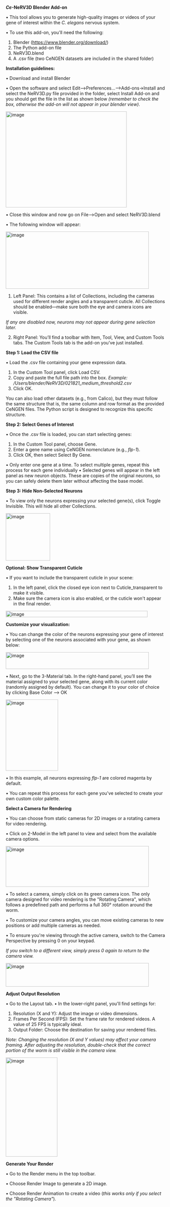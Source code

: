 **_Ce_-NeRV3D Blender Add-on**

•	This tool allows you to generate high-quality images or videos of your gene of interest within the _C. elegans_ nervous system.

•	To use this add-on, you'll need the following:

1.	Blender (https://www.blender.org/download/)
2.	The Python add-on file
3.	NeRV3D.blend
4.	A .csv file (two CeNGEN datasets are included in the shared folder)

**Installation guidelines:**

•	Download and install Blender

•	Open the software and select Edit-->Preferences…-->Add-ons->Install and select the NeRV3D.py file provided in the folder, select Install Add-on and you should get the file in the list as shown below _(remember to check the box, otherwise the add-on will not appear in your blender view)_.

<img width="382" height="302" alt="image" src="https://github.com/user-attachments/assets/ce8f96a7-a7f9-4d89-80bf-972b76356991" />

•	Close this window and now go on File-->Open and select NeRV3D.blend

•	The following window will appear:

<img width="452" height="180" alt="image" src="https://github.com/user-attachments/assets/9f0c7dbe-90a0-412a-80dd-d4fc6b6afb55" />

1.	Left Panel: This contains a list of Collections, including the cameras used for different render angles and a transparent cuticle.
All Collections should be enabled—make sure both the eye and camera icons are visible.

_If any are disabled now, neurons may not appear during gene selection later._

2.	Right Panel: You’ll find a toolbar with Item, Tool, View, and Custom Tools tabs. The Custom Tools tab is the add-on you’ve just installed.
   
**Step 1: Load the CSV file**

•	Load the .csv file containing your gene expression data. 

1.	In the Custom Tool panel, click Load CSV.
2.	Copy and paste the full file path into the box.
_Example: /Users/blender/NeRV3D/021821_medium_threshold2.csv_
3.	Click OK.

You can also load other datasets (e.g., from Calico), but they must follow the same structure that is, the same column and row format as the provided CeNGEN files. The Python script is designed to recognize this specific structure.
   
**Step 2: Select Genes of Interest**

•	Once the .csv file is loaded, you can start selecting genes:

1.	In the Custom Tool panel, choose Gene.
2.	Enter a gene name using CeNGEN nomenclature (e.g., _flp-1_).
3.	Click OK, then select Select By Gene.
   
•	Only enter one gene at a time. To select multiple genes, repeat this process for each gene individually
•	Selected genes will appear in the left panel as new neuron objects. These are copies of the original neurons, so you can safely delete them later without affecting the base model.

**Step 3: Hide Non-Selected Neurons**

•	To view only the neurons expressing your selected gene(s), click Toggle Invisible. This will hide all other Collections.

<img width="140" height="149" alt="image" src="https://github.com/user-attachments/assets/32b93870-8b8c-442d-84d0-6c606e24f94a" />

**Optional: Show Transparent Cuticle**

•	If you want to include the transparent cuticle in your scene:

1.	In the left panel, click the closed eye icon next to Cuticle_transparent to make it visible.
2.	Make sure the camera icon is also enabled, or the cuticle won't appear in the final render.

<img width="448" height="20" alt="image" src="https://github.com/user-attachments/assets/955dbf60-3582-4d24-9a76-64c5b4f19bb4" />

**Customize your visualization:**

•	You can change the color of the neurons expressing your gene of interest by selecting one of the neurons associated with your gene, as shown below:

<img width="452" height="53" alt="image" src="https://github.com/user-attachments/assets/b9aa976c-6054-476a-99f5-23d56db6a8da" />

•	Next, go to the 3-Material tab. In the right-hand panel, you’ll see the material assigned to your selected gene, along with its current color (randomly assigned by default). 
You can change it to your color of choice by clicking Base Color --> OK

<img width="165" height="224" alt="image" src="https://github.com/user-attachments/assets/50691cbd-7153-4f03-9bd5-5599e609959f" />

•	In this example, all neurons expressing _flp-1_ are colored magenta by default. 

•	You can repeat this process for each gene you've selected to create your own custom color palette.

**Select a Camera for Rendering**

•	You can choose from static cameras for 2D images or a rotating camera for video rendering.

•	Click on 2-Model in the left panel to view and select from the available camera options.

<img width="452" height="128" alt="image" src="https://github.com/user-attachments/assets/1ddfa8ae-180e-48d8-8051-7bd8389377ab" />

•	To select a camera, simply click on its green camera icon. The only camera designed for video rendering is the "Rotating Camera", which follows a predefined path and performs a full 360° rotation around the worm.

•	To customize your camera angles, you can move existing cameras to new positions or add multiple cameras as needed.

•	To ensure you're viewing through the active camera, switch to the Camera Perspective by pressing 0 on your keypad.

_If you switch to a different view, simply press 0 again to return to the camera view._

<img width="452" height="74" alt="image" src="https://github.com/user-attachments/assets/c6033f4c-87e5-4b28-aac4-b242b506529c" />

**Adjust Output Resolution**

•	Go to the Layout tab.
•	In the lower-right panel, you'll find settings for:

1.	Resolution (X and Y): Adjust the image or video dimensions.
2.	Frames Per Second (FPS): Set the frame rate for rendered videos. A value of 25 FPS is typically ideal.
3.	Output Folder: Choose the destination for saving your rendered files.
   
_Note: Changing the resolution (X and Y values) may affect your camera framing. After adjusting the resolution, double-check that the correct portion of the worm is still visible in the camera view._

<img width="163" height="312" alt="image" src="https://github.com/user-attachments/assets/a8e33619-67bd-49d9-b36c-5662ebe50c73" />

**Generate Your Render**

•	Go to the Render menu in the top toolbar.

•	Choose Render Image to generate a 2D image.

•	Choose Render Animation to create a video (_this works only if you select the "Rotating Camera"_).

